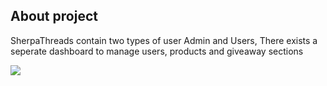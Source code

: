 ## About project 

SherpaThreads contain two types of user Admin and Users, There exists a seperate dashboard to manage users, products and giveaway sections

<img src="https://drive.google.com/file/d/1nsA6DjE_e3iiLLYPIpS5a5adqaLGXWDP/view" />
